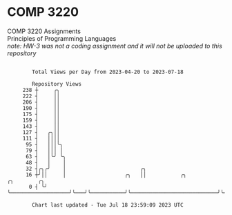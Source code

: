 # COMP 3220
COMP 3220 Assignments  
Principles of Programming Languages  
*note: HW-3 was not a coding assignment and it will not be uploaded to this repository*  

```

        Total Views per Day from 2023-04-20 to 2023-07-18

        Repository Views
     238 ┼     ╭╮
     222 ┤     ││
     206 ┤     ││
     190 ┤     ││
     175 ┤     ││
     159 ┤     ││
     143 ┤     ││
     127 ┤   ╭╮││
     111 ┤   ││││
      95 ┤   │││╰╮
      79 ┤   │││ │
      63 ┤   │╰╯ ╰╮
      48 ┤   │    │
      32 ┤╭╮╭╯    │                        ╭╮
      16 ┼╯││     │                   ╭╮   ││           ╭╮                            ╭╮        ╭╮
       0 ┤ ╰╯     ╰───────────────────╯╰───╯╰───────────╯╰────────────────────────────╯╰────────╯╰─

        Chart last updated - Tue Jul 18 23:59:09 2023 UTC
        
```
